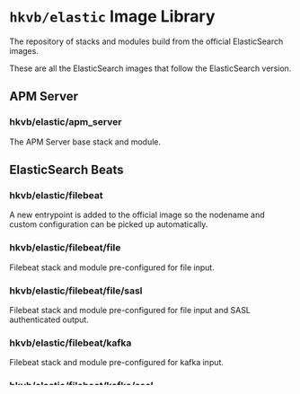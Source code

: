 # `hkvb/elastic` Image Library

The repository of stacks and modules build from the official ElasticSearch images.

These are all the ElasticSearch images that follow the ElasticSearch version.

## APM Server

### hkvb/elastic/apm_server

The APM Server base stack and module.

## ElasticSearch Beats

### hkvb/elastic/filebeat

A new entrypoint is added to the official image so the nodename and custom configuration can be picked up automatically.

### hkvb/elastic/filebeat/file

Filebeat stack and module pre-configured for file input.

### hkvb/elastic/filebeat/file/sasl

Filebeat stack and module pre-configured for file input and SASL authenticated output.

### hkvb/elastic/filebeat/kafka

Filebeat stack and module pre-configured for kafka input.

### hkvb/elastic/filebeat/kafka/sasl

Filebeat stack and module pre-configured for kafka input and SASL authenticated output.

### hkvb/elastic/heartbeat

A new entrypoint is added to the official image so the nodename and custom configuration can be picked up automatically.

Implements base Heartbeat stack and module.

### hkvb/elastic/journalbeat

A new entrypoint is added to the official image so the nodename and custom configuration can be picked up automatically.

Implements base Journalbeat stack and module.

### hkvb/elastic/journalbeat/sasl

Implements Journalbeat stack and module pre-configured for SASL authenticated output.

### hkvb/elastic/metricbeat

A new entrypoint is added to the official image so the nodename and custom configuration can be picked up automatically.

Implements base MetricBeat stack and module.

### hkvb/elastic/metricbeat/node

Implements MetricBeat stack and module pre-configured for host metrics.

### hkvb/elastic/metricbeat/overlay

Implements MetricBeat stack and module pre-configured for service metrics.

## Kibana

### hkvb/elastic/kibana

Implements a Kibana base stack and module, port mounted and served at root.

### hkvb/elastic/kibana/traefik

Implements a standard url mounted Kibana stack and module configured for Traefik reverse proxy.

## ElasticSearch

### hkvb/elastic/search

The ElasticSearch base stack.

### hkvb/elastic/search/rest

Basic REST client for ElasticSearch.

### hkvb/elastic/search/traefik

Implements a standard url mounted ElasticSearch stack and module configured for Traefik reverse proxy.

## ElasticSearch Based Stacks

### hkvb/elastic/stacks/eka

The ElasticSearch - Kibana - APM Server base stack and module.

### hkvb/elastic/stacks/eka/traefik

The ElasticSearch - Kibana - APM Server base stack and module configured for Traefik reverse proxy.

### hkvb/elastic/stacks/ekg

The ElasticSearch - Kibana - Grafana base stack and module.

### hkvb/elastic/stacks/eka/traefik

The ElasticSearch - Kibana - Grafana base stack and module configured for Traefik reverse proxy.
